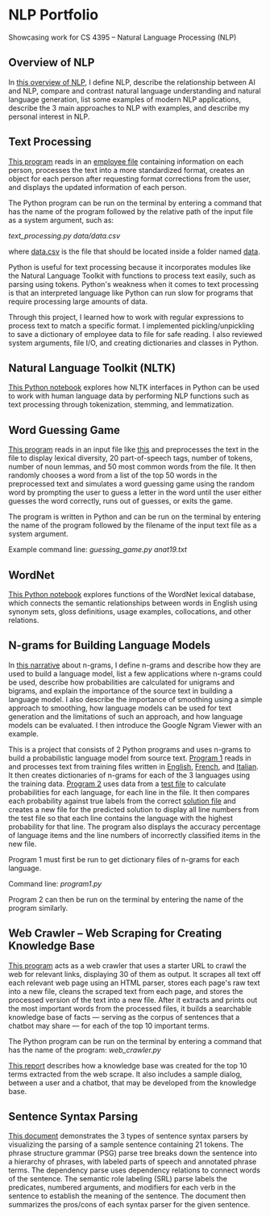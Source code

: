 # NLP Portfolio
Showcasing work for CS 4395 – Natural Language Processing (NLP)


## Overview of NLP
In [this overview of NLP](overview_of_NLP.pdf), I define NLP, describe the relationship between AI and NLP, compare and contrast natural language understanding and natural language generation, list some examples of modern NLP applications, describe the 3 main approaches to NLP with examples, and describe my personal interest in NLP.


## Text Processing
[This program](1_text_processing/text_processing.py) reads in an [employee file](1_text_processing/data.csv) containing information on each person, processes the text into a more standardized format, creates an object for each person after requesting format corrections from the user, and displays the updated information of each person.

The Python program can be run on the terminal by entering a command that has the name of the program followed by the relative path of the input file as a system argument, such as:

*text_processing.py data/data.csv*

where [data.csv](1_text_processing/data/data.csv) is the file that should be located inside a folder named [data](1_text_processing/data). 

Python is useful for text processing because it incorporates modules like the Natural Language Toolkit with functions to process text easily, such as parsing using tokens. Python's weakness when it comes to text processing is that an interpreted language like Python can run slow for programs that require processing large amounts of data.

Through this project, I learned how to work with regular expressions to process text to match a specific format. I implemented pickling/unpickling to save a dictionary of employee data to file for safe reading. I also reviewed system arguments, file I/O, and creating dictionaries and classes in Python.


## Natural Language Toolkit (NLTK)
[This Python notebook](2_NLTK/exploring_NLTK.pdf) explores how NLTK interfaces in Python can be used to work with human language data by performing NLP functions such as text processing through tokenization, stemming, and lemmatization.


## Word Guessing Game
[This program](3_guessing_game/guessing_game.py) reads in an input file like [this](3_guessing_game/anat19.txt) and preprocesses the text in the file to display lexical diversity, 20 part-of-speech tags, number of tokens, number of noun lemmas, and 50 most common words from the file. It then randomly chooses a word from a list of the top 50 words in the preprocessed text and simulates a word guessing game using the random word by prompting the user to guess a letter in the word until the user either guesses the word correctly, runs out of guesses, or exits the game.

The program is written in Python and can be run on the terminal by entering the name of the program followed by the filename of the input text file as a system argument.

Example command line: *guessing_game.py anat19.txt*


## WordNet
[This Python notebook](4_WordNet/exploring_WordNet.pdf) explores functions of the WordNet lexical database, which connects the semantic relationships between words in English using synonym sets, gloss definitions, usage examples, collocations, and other relations.


## N-grams for Building Language Models
In [this narrative](5_n-grams/narrative_on_n-grams.pdf) about n-grams, I define n-grams and describe how they are used to build a language model, list a few applications where n-grams could be used, describe how probabilities are calculated for unigrams and bigrams, and explain the importance of the source text in building a language model. I also describe the importance of smoothing using a simple approach to smoothing, how language models can be used for text generation and the limitations of such an approach, and how language models can be evaluated. I then introduce the Google Ngram Viewer with an example.

This is a project that consists of 2 Python programs and uses n-grams to build a probabilistic language model from source text. [Program 1](5_n-grams/program1.py) reads in and processes text from training files written in [English](5_n-grams/LangId.train.English), [French](5_n-grams/LangId.train.French), and [Italian](5_n-grams/LangId.train.Italian). It then creates dictionaries of n-grams for each of the 3 languages using the training data. [Program 2](5_n-grams/program2.py) uses data from a [test file](5_n-grams/LangId.test) to calculate probabilities for each language, for each line in the file. It then compares each probability against true labels from the correct [solution file](5_n-grams/LangId.sol) and creates a new file for the predicted solution to display all line numbers from the test file so that each line contains the language with the highest probability for that line. The program also displays the accuracy percentage of language items and the line numbers of incorrectly classified items in the new file.

Program 1 must first be run to get dictionary files of n-grams for each language.

Command line: *program1.py*

Program 2 can then be run on the terminal by entering the name of the program similarly.


## Web Crawler – Web Scraping for Creating Knowledge Base
[This program](6_web_crawler/web_crawler.py) acts as a web crawler that uses a starter URL to crawl the web for relevant links, displaying 30 of them as output. It scrapes all text off each relevant web page using an HTML parser, stores each page's raw text into a new file, cleans the scraped text from each page, and stores the processed version of the text into a new file. After it extracts and prints out the most important words from the processed files, it builds a searchable knowledge base of facts — serving as the corpus of sentences that a chatbot may share — for each of the top 10 important terms.

The Python program can be run on the terminal by entering a command that has the name of the program: *web_crawler.py*

[This report](6_web_crawler/knowledge_base_report.pdf) describes how a knowledge base was created for the top 10 terms extracted from the web scrape. It also includes a sample dialog, between a user and a chatbot, that may be developed from the knowledge base.


## Sentence Syntax Parsing
[This document](7_sentence_parsing.pdf) demonstrates the 3 types of sentence syntax parsers by visualizing the parsing of a sample sentence containing 21 tokens. The phrase structure grammar (PSG) parse tree breaks down the sentence into a hierarchy of phrases, with labeled parts of speech and annotated phrase terms. The dependency parse uses dependency relations to connect words of the sentence. The semantic role labeling (SRL) parse labels the predicates, numbered arguments, and modifiers for each verb in the sentence to establish the meaning of the sentence. The document then summarizes the pros/cons of each syntax parser for the given sentence.

